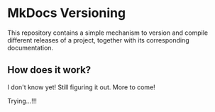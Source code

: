# MkDocs Versioning

This repository contains a simple mechanism to version and compile different releases of a project, together with its corresponding documentation.

## How does it work?

I don't know yet! Still figuring it out. More to come!

Trying...!!!
